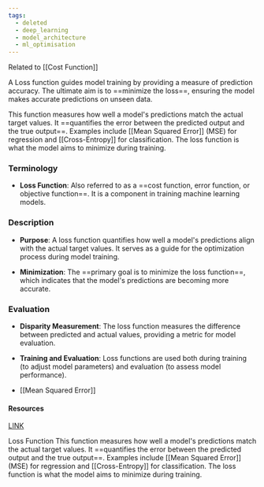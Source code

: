 ```yaml
---
tags:
  - deleted
  - deep_learning
  - model_architecture
  - ml_optimisation
---
```

Related to [[Cost Function]]

A Loss function guides model training by providing a measure of prediction accuracy. The ultimate aim is to ==minimize the loss==, ensuring the model makes accurate predictions on unseen data.

This function measures how well a model's predictions match the actual target values. It ==quantifies the error between the predicted output and the true output==. Examples include [[Mean Squared Error]] (MSE) for regression and [[Cross-Entropy]] for classification. The loss function is what the model aims to minimize during training.
### Terminology

- **Loss Function**: Also referred to as a ==cost function, error function, or objective function==. It is a component in training machine learning models.

### Description

- **Purpose**: A loss function quantifies how well a model's predictions align with the actual target values. It serves as a guide for the optimization process during model training.

- **Minimization**: The ==primary goal is to minimize the loss function==, which indicates that the model's predictions are becoming more accurate.

### Evaluation

- **Disparity Measurement**: The loss function measures the difference between predicted and actual values, providing a metric for model evaluation.

- **Training and Evaluation**: Loss functions are used both during training (to adjust model parameters) and evaluation (to assess model performance).
- [[Mean Squared Error]]

#### Resources
[LINK](https://www.youtube.com/watch?v=-qT8fJTP3Ks)

Loss Function
This function measures how well a model's predictions match the actual target values. It ==quantifies the error between the predicted output and the true output==. Examples include [[Mean Squared Error]] (MSE) for regression and [[Cross-Entropy]] for classification. The loss function is what the model aims to minimize during training.